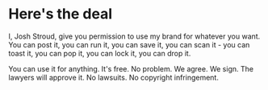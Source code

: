 # Here's the deal

I, Josh Stroud, give you permission to use my brand for whatever you want. You can post it, you can run it, you can save it, you can scan it - you can toast it, you can pop it, you can lock it, you can drop it. 

You can use it for anything. It's free. No problem. We agree. We sign. The lawyers will approve it. No lawsuits. No copyright infringement. 
